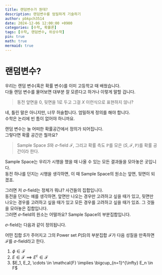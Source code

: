 ```yaml
---
title: 랜덤변수가 뭔데?
description: 랜덤변수를 엄밀하게 기술하기
author: pbkpch3514
date: 2024-12-06 12:00:00 +0900
categories: [수학, 확률론]
tags: [수학, 랜덤변수, 위상수학]
pin: true
math: true
mermaid: true
---
```


# 랜덤변수?

우리는 랜덤 변수(혹은 확률 변수)를 이미 고등학교 때 배웠습니다. \
다들 랜덤 변수를 물어보면 대부분 잘 모른다고 하거나 이렇게 말할 겁니다.
> 동전 앞면을 0, 뒷면을 1로 두고 그걸 $X$ 이런식으로 표현하지 않나?


네, 틀린 말은 아니지만, 너무 허술합니다. 엄밀하게 정의를 해야 합니다. \
수학은 논리에 빈 틈이 없어야 하니까요.


랜덤 변수는 늘 어떠한 확률공간에서 정의가 되어집니다. \
그렇다면 확률 공간은 뭘까요?


> Sample Space $S$와 $\sigma$-field $\mathcal{F}$, 그리고 확률 측도 $\mathbb{P}$를 모은 $(S, \mathcal{F}, \mathbb{P})$를 확률 공간이라 한다.

Sample Space는 우리가 시행을 했을 때 나올 수 있는 모든 결과들을 모아놓은 곳입니다. \
동전 하나를 던지는 시행을 생각하면, 이 때 Sample Space의 원소는 앞면, 뒷면이 되겠죠.

그러면 저 $\sigma$-field는 정체가 뭐냐? 사건들의 집합입니다. \
동전을 던지는 예를 생각하면, 앞면만 나오는 경우만 고려하고 싶을 때가 있고, 뒷면만 나오는 경우를 고려하고 싶을 때가 있고 모든 경우를 고려하고 싶을 때가 있죠. 그 것들을 모아놓은 집합입니다. \
그러면 $\sigma$-field의 원소는 어떨까요? Sample Space의 부분집합입니다. 

$\sigma$-field는 다음과 같이 정의됩니다.

어떤 집합 $S$가 주어지고 그의 Power set $P(S)$의 부분집합 $\mathcal{F}$가 다음 성질을 만족하면 $\mathcal{F}$를 $\sigma$-field라고 한다.
1. $\phi \in \mathcal{F}$
2. $E \in \mathcal{F} \implies E^c \in \mathcal{F}$
3. $E_1, E_2, \cdots \in \mathcal{F} \implies \bigcup_{n=1}^{\infty} E_n \in F$
